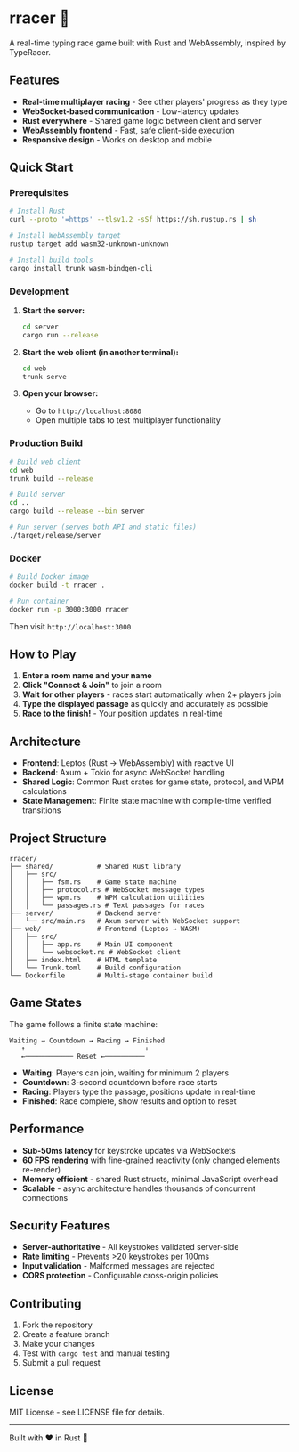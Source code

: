 # rracer 🏁

A real-time typing race game built with Rust and WebAssembly, inspired by TypeRacer.

## Features

- **Real-time multiplayer racing** - See other players' progress as they type
- **WebSocket-based communication** - Low-latency updates
- **Rust everywhere** - Shared game logic between client and server
- **WebAssembly frontend** - Fast, safe client-side execution
- **Responsive design** - Works on desktop and mobile

## Quick Start

### Prerequisites

```bash
# Install Rust
curl --proto '=https' --tlsv1.2 -sSf https://sh.rustup.rs | sh

# Install WebAssembly target
rustup target add wasm32-unknown-unknown

# Install build tools
cargo install trunk wasm-bindgen-cli
```

### Development

1. **Start the server:**
   ```bash
   cd server
   cargo run --release
   ```

2. **Start the web client (in another terminal):**
   ```bash
   cd web
   trunk serve
   ```

3. **Open your browser:**
   - Go to `http://localhost:8080`
   - Open multiple tabs to test multiplayer functionality

### Production Build

```bash
# Build web client
cd web
trunk build --release

# Build server
cd ..
cargo build --release --bin server

# Run server (serves both API and static files)
./target/release/server
```

### Docker

```bash
# Build Docker image
docker build -t rracer .

# Run container
docker run -p 3000:3000 rracer
```

Then visit `http://localhost:3000`

## How to Play

1. **Enter a room name and your name**
2. **Click "Connect & Join"** to join a room
3. **Wait for other players** - races start automatically when 2+ players join
4. **Type the displayed passage** as quickly and accurately as possible
5. **Race to the finish!** - Your position updates in real-time

## Architecture

- **Frontend**: Leptos (Rust → WebAssembly) with reactive UI
- **Backend**: Axum + Tokio for async WebSocket handling  
- **Shared Logic**: Common Rust crates for game state, protocol, and WPM calculations
- **State Management**: Finite state machine with compile-time verified transitions

## Project Structure

```
rracer/
├── shared/           # Shared Rust library
│   ├── src/
│   │   ├── fsm.rs    # Game state machine
│   │   ├── protocol.rs # WebSocket message types
│   │   ├── wpm.rs    # WPM calculation utilities
│   │   └── passages.rs # Text passages for races
├── server/           # Backend server
│   └── src/main.rs   # Axum server with WebSocket support
├── web/              # Frontend (Leptos → WASM)
│   ├── src/
│   │   ├── app.rs    # Main UI component
│   │   └── websocket.rs # WebSocket client
│   ├── index.html    # HTML template
│   └── Trunk.toml    # Build configuration
└── Dockerfile        # Multi-stage container build
```

## Game States

The game follows a finite state machine:

```
Waiting → Countdown → Racing → Finished
   ↑                              ↓
   ←──────────── Reset ←──────────
```

- **Waiting**: Players can join, waiting for minimum 2 players
- **Countdown**: 3-second countdown before race starts  
- **Racing**: Players type the passage, positions update in real-time
- **Finished**: Race complete, show results and option to reset

## Performance

- **Sub-50ms latency** for keystroke updates via WebSockets
- **60 FPS rendering** with fine-grained reactivity (only changed elements re-render)
- **Memory efficient** - shared Rust structs, minimal JavaScript overhead
- **Scalable** - async architecture handles thousands of concurrent connections

## Security Features

- **Server-authoritative** - All keystrokes validated server-side
- **Rate limiting** - Prevents >20 keystrokes per 100ms
- **Input validation** - Malformed messages are rejected
- **CORS protection** - Configurable cross-origin policies

## Contributing

1. Fork the repository
2. Create a feature branch
3. Make your changes
4. Test with `cargo test` and manual testing
5. Submit a pull request

## License

MIT License - see LICENSE file for details.

---

Built with ❤️ in Rust 🦀
